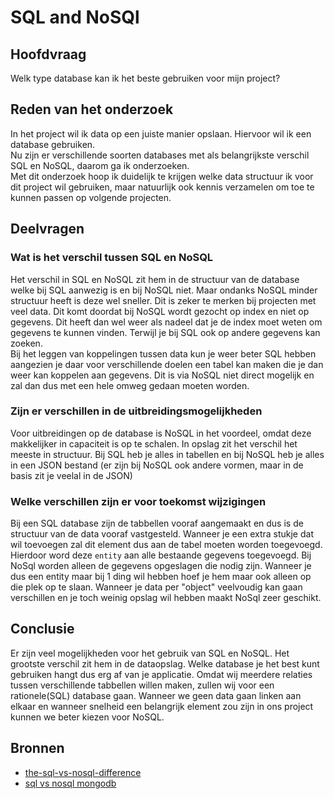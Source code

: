# SQL and NoSQl

## Hoofdvraag

Welk type database kan ik het beste gebruiken voor mijn project?

## Reden van het onderzoek

In het project wil ik data op een juiste manier opslaan. Hiervoor wil ik een database gebruiken.  
Nu zijn er verschillende soorten databases met als belangrijkste verschil SQL en NoSQL, daarom ga ik onderzoeken.  
Met dit onderzoek hoop ik duidelijk te krijgen welke data structuur ik voor dit project wil gebruiken, maar natuurlijk ook kennis verzamelen om toe te kunnen passen op volgende projecten.

## Deelvragen

### Wat is het verschil tussen SQL en NoSQL

Het verschil in SQL en NoSQL zit hem in de structuur van de database welke bij SQL aanwezig is en bij NoSQL niet.
Maar ondanks NoSQL minder structuur heeft is deze wel sneller.
Dit is zeker te merken bij projecten met veel data. Dit komt doordat bij NoSQL wordt gezocht op index en niet op gegevens.
Dit heeft dan wel weer als nadeel dat je de index moet weten om gegevens te kunnen vinden.
Terwijl je bij SQL ook op andere gegevens kan zoeken.  
Bij het leggen van koppelingen tussen data kun je weer beter SQL hebben aangezien je daar voor verschillende doelen een tabel kan maken die je dan weer kan koppelen aan gegevens.
Dit is via NoSQL niet direct mogelijk en zal dan dus met een hele omweg gedaan moeten worden.

### Zijn er verschillen in de uitbreidingsmogelijkheden

Voor uitbreidingen op de database is NoSQL in het voordeel, omdat deze makkelijker in capaciteit is op te schalen.
In opslag zit het verschil het meeste in structuur.
Bij SQL heb je alles in tabellen en bij NoSQL heb je alles in een JSON bestand (er zijn bij NoSQL ook andere vormen, maar in de basis zit je veelal in de JSON)

### Welke verschillen zijn er voor toekomst wijzigingen

Bij een SQL database zijn de tabbellen vooraf aangemaakt en dus is de structuur van de data vooraf vastgesteld.
Wanneer je een extra stukje dat wil toevoegen zal dit element dus aan de tabel moeten worden toegevoegd.
Hierdoor word deze `entity` aan alle bestaande gegevens toegevoegd. Bij NoSql worden alleen de gegevens opgeslagen die nodig zijn.
Wanneer je dus een entity maar bij 1 ding wil hebben hoef je hem maar ook alleen op die plek op te slaan.
Wanneer je data per "object" veelvoudig kan gaan verschillen en je toch weinig opslag wil hebben maakt NoSql zeer geschikt.

## Conclusie

Er zijn veel mogelijkheden voor het gebruik van SQL en NoSQL.
Het grootste verschil zit hem in de dataopslag.
Welke database je het best kunt gebruiken hangt dus erg af van je applicatie.
Omdat wij meerdere relaties tussen verschillende tabbellen willen maken, zullen wij voor een rationele(SQL) database gaan.
Wanneer we geen data gaan linken aan elkaar en wanneer snelheid een belangrijk element zou zijn in ons project kunnen we beter kiezen voor NoSQL.

## Bronnen

- [the-sql-vs-nosql-difference](https://www.xplenty.com/blog/the-sql-vs-nosql-difference/)
- [sql vs nosql mongodb](https://www.mongodb.com/nosql-explained/nosql-vs-sql)
